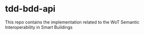 # tdd-bdd-api
This repo contains the implementation related to the WoT Semantic Interoperability in Smart Buildings
